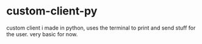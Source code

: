 # custom-client-py
custom client i made in python, uses the terminal to print and send stuff for the user. very basic for now.
